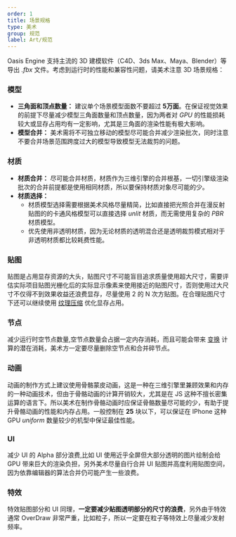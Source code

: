 ```yaml
---
order: 1
title: 场景规格
type: 美术
group: 规范
label: Art/规范
---
```


Oasis Engine 支持主流的 3D 建模软件（C4D、3ds Max、Maya、Blender）等导出 *.fbx* 文件。考虑到运行时的性能和兼容性问题，请美术注意 3D 场景规格：

### 模型

- **三角面和顶点数量：** 建议单个场景模型面数不要超过 **5万面**。在保证视觉效果的前提下尽量减少模型三角面数量和顶点数量，因为两者对 _GPU_ 的性能损耗较大或显存占用均有一定影响，尤其是三角面的渲染性能有极大影响。
- **模型合并：** 美术需将不可独立移动的模型尽可能合并减少渲染批次，同时注意不要合并场景范围跨度过大的模型导致模型无法裁剪的问题。

### 材质

- **材质合并：** 尽可能合并材质，材质作为三维引擎的合并根基，一切引擎级渲染批次的合并前提都是使用相同材质，所以要保持材质对象尽可能的少。
- **材质选择：**
   - 材质模型选择需要根据美术风格尽量精简，比如直接把光照合并在漫反射贴图的的卡通风格模型可以直接选择 _unlit_ 材质，而无需使用复杂的 _PBR_ 材质模型。
   - 优先使用非透明材质，因为无论材质的透明混合还是透明裁剪模式相对于非透明材质都比较耗费性能。

### 贴图

贴图是占用显存资源的大头，贴图尺寸不可能盲目追求质量使用超大尺寸，需要评估实际项目贴图光栅化后的实际显示像素来使用接近的贴图尺寸，否则使用过大尺寸不仅得不到效果收益还浪费显存，尽量使用 2 的 N 次方贴图。在合理贴图尺寸下还可以继续使用 [纹理压缩](${docs}texture-compression-cn) 优化显存占用。

### 节点

减少运行时空节点数量,空节点数量会占据一定内存消耗，而且可能会带来 [变换](${docs}transform-cn) 计算的潜在消耗，美术方一定要尽量删除空节点和合并碎节点。

### 动画
动画的制作方式上建议使用骨骼蒙皮动画，这是一种在三维引擎里兼顾效果和内存的一种动画技术，但由于骨骼动画的计算开销较大，尤其是在 JS 这种不擅长密集运算的语言下。所以美术在制作骨骼动画时应保证骨骼数量尽可能的少，有助于提升骨骼动画的性能和内存占用。一般控制在 **25** 块以下，可以保证在 IPhone 这种 GPU _uniform_ 数量较少的机型中保证最佳性能。


### UI
减少 UI 的 Alpha 部分浪费,比如 UI 使用近乎全屏但大部分透明的图片绘制会给 GPU 带来巨大的渲染负担，另外美术尽量自行合并 UI 贴图并高度利用贴图空间，因为依靠编辑器的算法合并仍可能产生一些浪费。


### 特效
特效贴图部分和 UI 同理，**一定要减少贴图透明部分的尺寸的浪费**，另外由于特效通常 OverDraw 非常严重，比如粒子，所以一定要在粒子等特效上尽量减少发射频率。